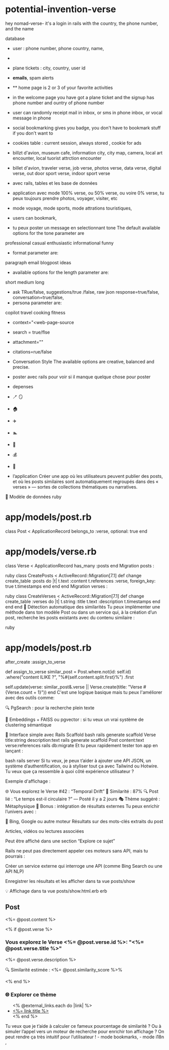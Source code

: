 # potential-invention-verse
hey
nomad-verse- it's a login in rails with the country, the phone number, and the name

database

- user : phone number, phone country, name,
* 

- plane tickets : city, country, user id
- **emails**, spam alerts

- ** home page is 2 or 3 of your favorite activities
- in the welcome page you have got a plane ticket
and the signup has phone number and ountry of phone number

- user can randomly receipt mail in inbox, or sms in phone inbox, or vocal message in phone

- social bookmarking gives you badge, you don't have to bookmark stuff if you don't want to
- cookies table : current session, always stored ,  cookie for ads
- billzt d'avion, museum cafe, information city, city map, camera, local art encounter, local tuorist attrction encounter

- billet d'avion, traveler verse, job verse, photos verse, data verse, digital verse, out door sport verse, indoor sport verse

- avec rails, tables et les base de données
- application avec mode 100% verse, ou 50% verse, ou voire 0% verse, tu peux toujours prendre photos, voyager, visiter, etc
- mode voyage, mode sports, mode attrations touristiques,
- users can bookmark,
- tu peux poster un message en selectionnant tone  The default available options for the tone parameter are

professional
casual
enthusiastic
informational
funny
- format parameter are:

paragraph
email
blogpost
ideas
- available options for the length parameter are:

short
medium
long
- ask TRue/false, suggestions/true /false, raw json response=true/false, conversation=true/false,
- persona parameter are:

copilot
travel
cooking
fitness

- context="<web-page-source
- search = true/flse
- attachment="<image-url-or-path>"
- citations=rue/false
- Conversation Style
The available options are creative, balanced and precise.


- poster avec rails pour voir si il manque quelque chose pour poster
- depenses
-  :toothbrush: :mirror:
- :house:
- :airplane:
- :swimmer:
- :woman:
- :moneybag:
- :football:
- l’application
Créer une app où les utilisateurs peuvent publier des posts, et où les posts similaires sont automatiquement regroupés dans des « verses » — sortes de collections thématiques ou narratives.

🧩 Modèle de données
ruby
# app/models/post.rb
class Post < ApplicationRecord
  belongs_to :verse, optional: true
end

# app/models/verse.rb
class Verse < ApplicationRecord
  has_many :posts
end
Migration posts :

ruby
class CreatePosts < ActiveRecord::Migration[7.1]
  def change
    create_table :posts do |t|
      t.text :content
      t.references :verse, foreign_key: true
      t.timestamps
    end
  end
end
Migration verses :

ruby
class CreateVerses < ActiveRecord::Migration[7.1]
  def change
    create_table :verses do |t|
      t.string :title
      t.text :description
      t.timestamps
    end
  end
end
🤖 Détection automatique des similarités
Tu peux implémenter une méthode dans ton modèle Post ou dans un service qui, à la création d’un post, recherche les posts existants avec du contenu similaire :

ruby
# app/models/post.rb
after_create :assign_to_verse

def assign_to_verse
  similar_post = Post.where.not(id: self.id)
                     .where("content ILIKE ?", "%#{self.content.split.first}%")
                     .first

  self.update(verse: similar_post&.verse || Verse.create(title: "Verse #{Verse.count + 1}"))
end
C'est une logique basique mais tu peux l'améliorer avec des outils comme:

🔍 PgSearch : pour la recherche plein texte

🧠 Embeddings + FAISS ou pgvector : si tu veux un vrai système de clustering sémantique

🎨 Interface simple avec Rails Scaffold
bash
rails generate scaffold Verse title:string description:text
rails generate scaffold Post content:text verse:references
rails db:migrate
Et tu peux rapidement tester ton app en lançant :

bash
rails server
Si tu veux, je peux t’aider à ajouter une API JSON, un système d’authentification, ou à styliser tout ça avec Tailwind ou Hotwire. Tu veux que ça ressemble à quoi côté expérience utilisateur ?

Exemple d'affichage :

🌐 Vous explorez le Verse #42 : “Temporal Drift”
🔗 Similarité : 87%
🔍 Post lié : “Le temps est-il circulaire ?” — Posté il y a 2 jours
🎭 Thème suggéré : Métaphysique
🤖 Bonus : intégration de résultats externes
Tu peux enrichir l’univers avec :

🔗 Bing, Google ou autre moteur
Résultats sur des mots-clés extraits du post

Articles, vidéos ou lectures associées

Peut être affiché dans une section “Explore ce sujet”

Rails ne peut pas directement appeler ces moteurs sans API, mais tu pourrais :

Créer un service externe qui interroge une API (comme Bing Search ou une API NLP)

Enregistrer les résultats et les afficher dans ta vue posts/show

💡 Affichage dans ta vue posts/show.html.erb
erb
<h2>Post</h2>
<p><%= @post.content %></p>

<% if @post.verse %>
  <div class="verse-info">
    <h3>Vous explorez le Verse <%= @post.verse.id %>: "<%= @post.verse.title %>"</h3>
    <p><%= @post.verse.description %></p>
    <p>🔍 Similarité estimée : <%= @post.similarity_score %>%</p>
  </div>
<% end %>

<div class="external-info">
  <h3>🌐 Explorer ce thème</h3>
  <ul>
    <% @external_links.each do |link| %>
      <li><a href="<%= link.url %>"><%= link.title %></a></li>
    <% end %>
  </ul>
</div>
Tu veux que je t’aide à calculer ce fameux pourcentage de similarité ? Ou à simuler l’appel vers un moteur de recherche pour enrichir ton affichage ? On peut rendre ça très intuitif pour l’utilisateur ! 
- mode bookmarks, 
- mode i18n , 


